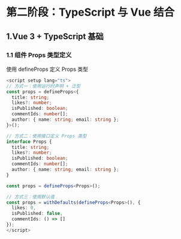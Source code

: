 # 第二阶段：TypeScript 与 Vue 结合

## 1.Vue 3 + TypeScript 基础

### 1.1 组件 Props 类型定义

使用 defineProps 定义 Props 类型

```typescript
<script setup lang="ts">
// 方式一：使用运行时声明 + 泛型
const props = defineProps<{
  title: string;
  likes?: number;
  isPublished: boolean;
  commentIds: number[];
  author: { name: string; email: string };
}>();

// 方式二：使用接口定义 Props 类型
interface Props {
  title: string;
  likes?: number;
  isPublished: boolean;
  commentIds: number[];
  author: { name: string; email: string };
}

const props = defineProps<Props>();

// 方式三：使用默认值
const props = withDefaults(defineProps<Props>(), {
  likes: 0,
  isPublished: false,
  commentIds: () => []
});
</script>
```
